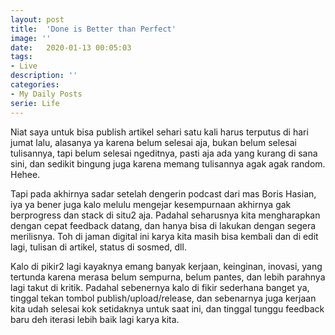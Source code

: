 ```yaml
---
layout: post
title:  'Done is Better than Perfect'
image: ''
date:   2020-01-13 00:05:03
tags:
- Live
description: ''
categories:
- My Daily Posts
serie: Life
---
```


Niat saya untuk bisa publish artikel sehari satu kali harus terputus di hari jumat lalu, alasanya ya karena belum selesai aja, bukan belum selesai tulisannya, tapi belum selesai ngeditnya, pasti aja ada yang kurang di sana sini, dan sedikit bingung juga karena memang tulisannya agak agak random. Hehee.

Tapi pada akhirnya sadar setelah dengerin podcast dari mas Boris Hasian, iya ya bener juga kalo melulu mengejar kesempurnaan akhirnya gak berprogress dan stack di situ2 aja. Padahal seharusnya kita mengharapkan dengan cepat feedback datang, dan hanya bisa di lakukan dengan segera merilisnya. Toh di jaman digital ini karya kita masih bisa kembali dan di edit lagi, tulisan di artikel, status di sosmed, dll. 

Kalo di pikir2 lagi kayaknya emang banyak kerjaan, keinginan, inovasi, yang  tertunda karena merasa belum sempurna, belum pantes, dan lebih parahnya lagi takut di kritik. Padahal sebenernya kalo di fikir sederhana banget ya, tinggal tekan tombol publish/upload/release, dan sebenarnya juga kerjaan kita udah selesai kok setidaknya untuk saat ini, dan tinggal tunggu feedback baru deh iterasi lebih baik lagi karya kita. 